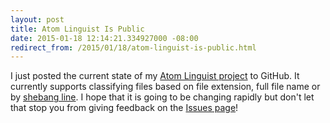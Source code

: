 ```yaml
---
layout: post
title: Atom Linguist Is Public
date: 2015-01-18 12:14:21.334927000 -08:00
redirect_from: /2015/01/18/atom-linguist-is-public.html
---
```


I just posted the current state of my [Atom Linguist project][atom-linguist] to GitHub. It currently supports classifying files based on file extension, full file name or by [shebang line][shebang]. I hope that it is going to be changing rapidly but don't let that stop you from giving feedback on the [Issues page][issues]!

[atom-linguist]: https://github.com/lee-dohm/atom-linguist
[issues]: https://github.com/lee-dohm/atom-linguist/issues
[shebang]: https://en.wikipedia.org/wiki/Shebang_(Unix)
